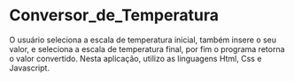 # Conversor_de_Temperatura
O usuário seleciona a escala de temperatura inicial, também insere o seu valor, e seleciona a escala de temperatura final, por fim o programa retorna o valor convertido. Nesta aplicação, utilizo as linguagens Html, Css e Javascript.

